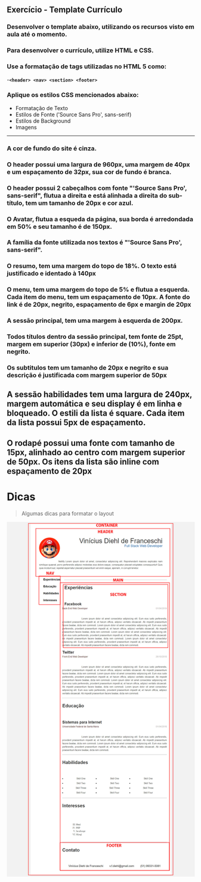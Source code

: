 ## Exercício - Template Currículo

### Desenvolver o template abaixo, utilizando os recursos visto em aula até o momento.
### Para desenvolver o currículo, utilize HTML e CSS. 
### Use a formatação de tags utilizadas no HTML 5 como:
  -**```<header> <nav> <section> <footer>```**
### Aplique os estilos CSS mencionados abaixo:  
  - Formatação de Texto
  - Estilos de Fonte ('Source Sans Pro', sans-serif)
  - Estilos de Background
  - Imagens
-----------------
### A cor de fundo do site é cinza.
### O header possui uma largura de 960px, uma margem de 40px e um espaçamento de 32px, sua cor de fundo é branca.
### O header possui 2 cabeçalhos com fonte "'Source Sans Pro', sans-serif", flutua a direita e está alinhada a direita do sub-título, tem um tamanho de 20px e cor azul.
### O Avatar, flutua a esqueda da página, sua borda é arredondada em 50% e seu tamanho é de 150px.
### A família da fonte utilizada nos textos é "'Source Sans Pro', sans-serif".
### O resumo, tem uma margem do topo de 18%. O texto está justificado e identado à 140px
### O menu, tem uma margem do topo de 5% e flutua a esquerda. Cada item do menu, tem um espaçamento de 10px. A fonte do link é de 20px, negrito, espaçamento de 6px e margin de 20px
### A sessão principal, tem uma margem à esquerda de 200px.
### Todos títulos dentro da sessão principal, tem fonte de 25pt, margem em superior (30px) e inferior de (10%), fonte em negrito.
### Os subtitulos tem um tamanho de 20px e negrito e sua descrição é justificada com margem superior de 50px
## A sessão habilidades tem uma largura de 240px, margem automática e seu display é em linha e bloqueado. O estili da lista é square. Cada item da lista possui 5px de espaçamento.
## O rodapé possui uma fonte com tamanho de 15px, alinhado ao centro com margem superior de 50px. Os itens da lista são inline com espaçamento de 20px

# Dicas
> Algumas dicas para formatar o layout

![alt text](https://github.com/V1n1c1us/aula-curriculo-template/blob/master/img/template.jpg)
